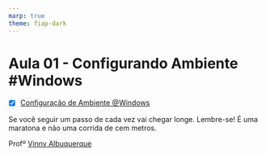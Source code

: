 ```yaml
---
marp: true
theme: fiap-dark
---
```


# Aula 01 - Configurando Ambiente #Windows

- [X] [Configuração de Ambiente @Windows](/01_Segunda_feira_07_08_2023/01_Configuracao_do_Ambiente_Windows/Aula%2001%20-%20Instalando%20o%20Android%20Studio.pdf)

Se você seguir um passo de cada vez vai chegar longe. Lembre-se! É uma maratona e não uma corrida de cem metros.


Profº [Vinny Albuquerque](http://www.linkedin.com/in/mvalbuquerque)